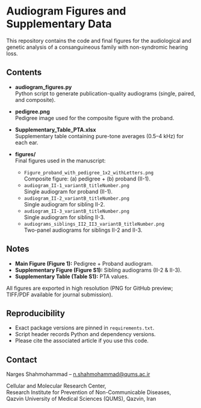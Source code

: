 # Audiogram Figures and Supplementary Data

This repository contains the code and final figures for the audiological and genetic analysis of a consanguineous family with non-syndromic hearing loss.

## Contents

- **audiogram_figures.py**  
  Python script to generate publication-quality audiograms (single, paired, and composite).

- **pedigree.png**  
  Pedigree image used for the composite figure with the proband.

- **Supplementary_Table_PTA.xlsx**  
  Supplementary table containing pure-tone averages (0.5–4 kHz) for each ear.

- **figures/**  
  Final figures used in the manuscript:
  - `Figure_proband_with_pedigree_1x2_withLetters.png`  
    Composite figure: (a) pedigree + (b) proband (II-1).
  - `audiogram_II-1_variantB_titleNumber.png`  
    Single audiogram for proband (II-1).
  - `audiogram_II-2_variantB_titleNumber.png`  
    Single audiogram for sibling II-2.
  - `audiogram_II-3_variantB_titleNumber.png`  
    Single audiogram for sibling II-3.
  - `audiograms_siblings_II2_II3_variantB_titleNumber.png`  
    Two-panel audiograms for siblings II-2 and II-3.

## Notes
- **Main Figure (Figure 1):** Pedigree + Proband audiogram.  
- **Supplementary Figure (Figure S1):** Sibling audiograms (II-2 & II-3).  
- **Supplementary Table (Table S1):** PTA values.  

All figures are exported in high resolution (PNG for GitHub preview; TIFF/PDF available for journal submission).

## Reproducibility
- Exact package versions are pinned in `requirements.txt`.  
- Script header records Python and dependency versions.  
- Please cite the associated article if you use this code.  

## Contact
Narges Shahmohammad – n.shahmohammad@qums.ac.ir  

Cellular and Molecular Research Center,  
Research Institute for Prevention of Non-Communicable Diseases,  
Qazvin University of Medical Sciences (QUMS), Qazvin, Iran

